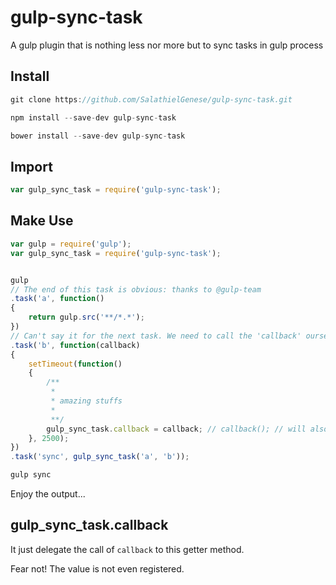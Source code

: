 # gulp-sync-task

A gulp plugin that is nothing less nor more but to sync tasks in gulp process

## Install

```javascript
git clone https://github.com/SalathielGenese/gulp-sync-task.git
```
```javascript
npm install --save-dev gulp-sync-task
```
```javascript
bower install --save-dev gulp-sync-task
```





## Import

```javascript
var gulp_sync_task = require('gulp-sync-task');
```





## Make Use

```javascript
var gulp = require('gulp');
var gulp_sync_task = require('gulp-sync-task');


gulp
// The end of this task is obvious: thanks to @gulp-team
.task('a', function() 
{
    return gulp.src('**/*.*');
})
// Can't say it for the next task. We need to call the 'callback' ourself
.task('b', function(callback)
{
    setTimeout(function()
    {
        /**
         * 
         * amazing stuffs
         * 
         **/
        gulp_sync_task.callback = callback; // callback(); // will also work
    }, 2500);
})
.task('sync', gulp_sync_task('a', 'b'));
```

```javascript
gulp sync
```

Enjoy the output...





## gulp_sync_task.callback

It just delegate the call of `callback` to this getter method.

Fear not! The value is not even registered.